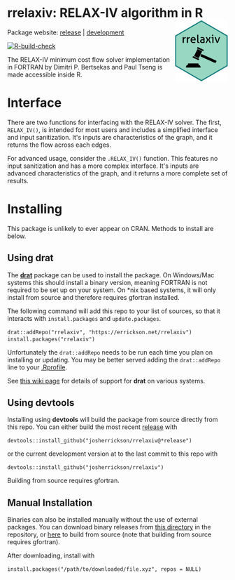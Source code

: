 # rrelaxiv: RELAX-IV algorithm in R <a href="http://errickson.net/rrelaxiv"><img src="man/figures/logo.png" align="right" height="139" /></a>

Package website: [release](https://errickson.net/rrelaxiv/) | [development](https://errickson.net/rrelaxiv/dev)

<!-- badges: start -->
[![R-build-check](https://github.com/josherrickson/rrelaxiv/workflows/R-build-check/badge.svg)](https://github.com/josherrickson/rrelaxiv/actions)
<!-- badges: end -->

The RELAX-IV minimum cost flow solver implementation in FORTRAN by Dimitri
P. Bertsekas and Paul Tseng is made accessible inside R.

# Interface

There are two functions for interfacing with the RELAX-IV solver. The first,
`RELAX_IV()`, is intended for most users and includes a simplified interface and
input sanitization. It's inputs are characteristics of the graph, and it returns
the flow across each edges.

For advanced usage, consider the `.RELAX_IV()` function. This features no input
sanitization and has a more complex interface. It's inputs are advanced
characteristics of the graph, and it returns a more complete set of results.

# Installing

This package is unlikely to ever appear on CRAN. Methods to install are below.

## Using **drat**

The [**drat**](https://eddelbuettel.github.io/drat/) package can be used to
install the package. On Windows/Mac systems this should install a binary
version, meaning FORTRAN is not required to be set up on your system. On *nix
based systems, it will only install from source and therefore requires gfortran
installed.

The following command will add this repo to your list of sources, so that it
interacts with `install.packages` and `update.packages`.

```
drat::addRepo("rrelaxiv", "https://errickson.net/rrelaxiv")
install.packages("rrelaxiv")
```

Unfortunately the `drat::addRepo` needs to be run each time you plan on
installing or updating. You may be better served adding the `drat::addRepo` line
to your [.Rprofile](https://www.roelpeters.be/what-is-the-rprofile-file/).

See [this wiki
page](https://github.com/josherrickson/rrelaxiv/wiki/drat-system-status) for
details of support for **drat** on various systems.

## Using **devtools**

Installing using **devtools** will build the package from source directly from
this repo. You can either build the most recent
[release](https://github.com/josherrickson/rrelaxiv/releases) with

```
devtools::install_github("josherrickson/rrelaxiv@*release")
```

or the current development version at to the last commit to this repo with

```
devtools::install_github("josherrickson/rrelaxiv")
```

Building from source requires gfortran.

## Manual Installation

Binaries can also be installed manually without the use of external packages.
You can download binary releases from [this
directory](https://github.com/josherrickson/rrelaxiv/tree/gh-pages/bin) in the
repository, or
[here](https://github.com/josherrickson/rrelaxiv/tree/gh-pages/src/contrib) to
build from source (note that building from source requires gfortran).

After downloading, install with

```
install.packages("/path/to/downloaded/file.xyz", repos = NULL)
```
